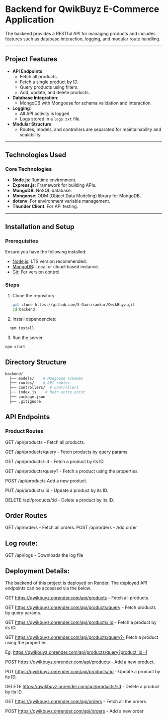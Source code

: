 # Backend for QwikBuyz E-Commerce Application

The backend provides a RESTful API for managing products and includes features such as database interaction, logging, and modular route handling.

---

## **Project Features**

- **API Endpoints**:
  - Fetch all products.
  - Fetch a single product by ID.
  - Query products using filters.
  - Add, update, and delete products.
- **Database Integration**:
  - MongoDB with Mongoose for schema validation and interaction.
- **Logging**:
  - All API activity is logged
  - Logs stored in a `logs.txt` file.
- **Modular Structure**:
  - Routes, models, and controllers are separated for maintainability and scalability.

---

## **Technologies Used**

### **Core Technologies**

- **Node.js**: Runtime environment.
- **Express.js**: Framework for building APIs.
- **MongoDB**: NoSQL database.
- **Mongoose**: ODM (Object Data Modeling) library for MongoDB.
- **dotenv**: For environment variable management.
- **Thunder Client**: For API testing.

---

## **Installation and Setup**

### **Prerequisites**

Ensure you have the following installed:

- [Node.js](https://nodejs.org/): LTS version recommended.
- [MongoDB](https://www.mongodb.com/): Local or cloud-based instance.
- [Git](https://git-scm.com/): For version control.

### **Steps**

1. Clone the repository:

   ```bash
   git clone https://github.com/S-Gaurisankar/QwikBuyz.git
   cd backend
   ```
2. Install dependencies:
  ```bash
    npm install
  ```
3. Run the server
  ```bash
  npm start
  ```

## Directory Structure
```bash
backend/
  ├── models/    # Mongoose schemas
  ├── routes/    # API routes
  ├── controllers/  # Controllers
  ├── index.js    # Main entry point
  ├── package.json  
  ├── .gitignore    

```

## API Endpoints
### Product Routes

GET	/api/products	 - Fetch all products.

GET	/api/products/query -	Fetch products by query params.

GET	/api/products/:id	 - Fetch a product by its ID.

GET	/api/products/query? - Fetch a product using the properties.

POST /api/products	Add a new product.

PUT	/api/products/:id - 	Update a product by its ID.

DELETE	/api/products/:id	- Delete a product by its ID.

## Order Routes  
GET	/api/orders	 - Fetch all orders.
POST /api/orders - Add order

## Log route:
GET /api/logs - Downloads the log file

## Deployment Details:
The backend of this project is deployed on Render. The deployed API endpoints can be accessed via the below.

GET     https://qwikbuyz.onrender.com/api/products        - Fetch all products.

GET     https://qwikbuyz.onrender.com/api/products/query - Fetch products by query params.

GET     https://qwikbuyz.onrender.com/api/products/:id   - Fetch a product by its ID.

GET     https://qwikbuyz.onrender.com/api/products/query?- Fetch a product using the properties.

Eg: https://qwikbuyz.onrender.com/api/products/query?product_id=1

POST    https://qwikbuyz.onrender.com/api/products       - Add a new product.

PUT     https://qwikbuyz.onrender.com/api/products/:id   - Update a product by its ID.

DELETE  https://qwikbuyz.onrender.com/api/products/:id   - Delete a product by its ID.


GET     https://qwikbuyz.onrender.com/api/orders - Fetch all the orders

POST    https://qwikbuyz.onrender.com/api/orders  - Add a new order